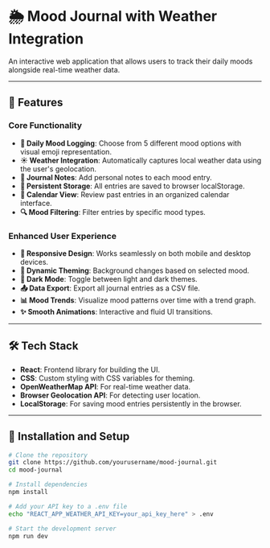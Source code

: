 # 🌦️ Mood Journal with Weather Integration

An interactive web application that allows users to track their daily moods alongside real-time weather data.

---

## 🚀 Features

### Core Functionality
- **📝 Daily Mood Logging**: Choose from 5 different mood options with visual emoji representation.
- **☀️ Weather Integration**: Automatically captures local weather data using the user's geolocation.
- **📓 Journal Notes**: Add personal notes to each mood entry.
- **💾 Persistent Storage**: All entries are saved to browser localStorage.
- **📅 Calendar View**: Review past entries in an organized calendar interface.
- **🔍 Mood Filtering**: Filter entries by specific mood types.

### Enhanced User Experience
- **📱 Responsive Design**: Works seamlessly on both mobile and desktop devices.
- **🎨 Dynamic Theming**: Background changes based on selected mood.
- **🌙 Dark Mode**: Toggle between light and dark themes.
- **📤 Data Export**: Export all journal entries as a CSV file.
- **📊 Mood Trends**: Visualize mood patterns over time with a trend graph.
- **✨ Smooth Animations**: Interactive and fluid UI transitions.

---

## 🛠️ Tech Stack

- **React**: Frontend library for building the UI.
- **CSS**: Custom styling with CSS variables for theming.
- **OpenWeatherMap API**: For real-time weather data.
- **Browser Geolocation API**: For detecting user location.
- **LocalStorage**: For saving mood entries persistently in the browser.

---

## 🧩 Installation and Setup

```bash
# Clone the repository
git clone https://github.com/yourusername/mood-journal.git
cd mood-journal

# Install dependencies
npm install

# Add your API key to a .env file
echo "REACT_APP_WEATHER_API_KEY=your_api_key_here" > .env

# Start the development server
npm run dev